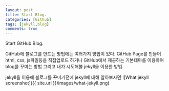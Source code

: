 ```yaml
---
layout: post
title: Start Blog.
categories: [Github]
tags: [jekyll,blog]
comments: true
---
```


Start GitHub Blog.

GitHub에 블로그를 만드는 방법에는 여러가지 방법이 있다.
GitHub Page를 만들어 html, css, js파일등을 직접업로드 하거나
GitHub에서 제공하는 기본테마를 이용하여 blog를 꾸미는 방법
그리고 내가 시도해볼 jekyll을 이용한 방법.

jekyll을 이용해 블로그를 꾸미기전에 jekyll에 대해 알아보자면
![What jekyll screenshot]({{ site.url }}/images/what-jekyll.png)
